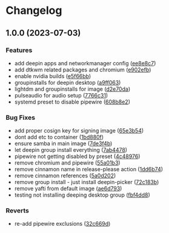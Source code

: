 # Changelog

## 1.0.0 (2023-07-03)


### Features

* add deepin apps and networkmanager config ([ee8e8c7](https://github.com/ublue-os/deepin/commit/ee8e8c7a22f0279d0e83b297448efad99c175cf6))
* add dtkwm related packages and chromium ([e902efb](https://github.com/ublue-os/deepin/commit/e902efbff7b5bd4304f20cf670806596f471b67a))
* enable nvidia builds ([e5f66bb](https://github.com/ublue-os/deepin/commit/e5f66bbf53404376fbeaacd1fcfc9f16e5a8bb2e))
* groupinstalls for deepin desktop ([a9ff063](https://github.com/ublue-os/deepin/commit/a9ff063cc618429338a3c60dd26c8fdbbe921f8c))
* lightdm and groupinstalls for image ([d2e70da](https://github.com/ublue-os/deepin/commit/d2e70da2cb115cc632ca38e52860bbe298260399))
* pulseaudio for audio setup ([7766c31](https://github.com/ublue-os/deepin/commit/7766c3147fc92b5935f75d86b97381b6054b5b67))
* systemd preset to disable pipewire ([608b8e2](https://github.com/ublue-os/deepin/commit/608b8e2d5d22ef68a1e5d5f3fc958f908aaf3bba))


### Bug Fixes

* add proper cosign key for signing image ([65e3b54](https://github.com/ublue-os/deepin/commit/65e3b5430dd1de43a121d93923391da74f4dbbd8))
* dont add etc to container ([1bd880f](https://github.com/ublue-os/deepin/commit/1bd880f64ba6c40b9ee5008a842a84ee9721cd73))
* ensure samba in main image ([7de3f4b](https://github.com/ublue-os/deepin/commit/7de3f4bc2ae2d9d85da643dd3b9c002a5de2d809))
* let deepin group install everything ([7ab4478](https://github.com/ublue-os/deepin/commit/7ab44787726ba59d87884432373112f6153dbf93))
* pipewire not getting disabled by preset ([4c48976](https://github.com/ublue-os/deepin/commit/4c489768d6f752e51061dfb2dbe9cf1d0de59a02))
* remove chromium and pipewire ([55a01b3](https://github.com/ublue-os/deepin/commit/55a01b3f549c6b0ae8c13335c11f2d0a0291264c))
* remove cinnamon name in release-please action ([1dd6b74](https://github.com/ublue-os/deepin/commit/1dd6b746e44ff8ad919fd68a17a198f62644af95))
* remove cinnamon references ([5a0d202](https://github.com/ublue-os/deepin/commit/5a0d20261e1b983074b042cf542aac35dc5fc39e))
* remove group install - just install deepin-picker ([72c183b](https://github.com/ublue-os/deepin/commit/72c183bb665e4f2f1899c8b92f921db0b2520a36))
* remove yafti from default image ([ae6d793](https://github.com/ublue-os/deepin/commit/ae6d793d690fc077e72c1788939061ba578e69cb))
* testing not installing deeping desktop group ([fbf4dd8](https://github.com/ublue-os/deepin/commit/fbf4dd8e616f4139ede0dbe1df5670d2c784939f))


### Reverts

* re-add pipewire exclusions ([32c669d](https://github.com/ublue-os/deepin/commit/32c669dd7b4dfaa5c9dcb4030be66eac12e8fcc0))
